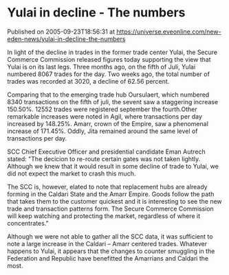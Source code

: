 # Yulai in decline - The numbers
Published on 2005-09-23T18:56:31 at https://universe.eveonline.com/new-eden-news/yulai-in-decline-the-numbers

In light of the decline in trades in the former trade center Yulai, the Secure Commerce Commission released figures today supporting the view that Yulai is on its last legs. Three months ago, on the fifth of Juli, Yulai numbered 8067 trades for the day. Two weeks ago, the total number of trades was recorded at 3020, a decline of 62.56 percent.   
  
Comparing that to the emerging trade hub Oursulaert, which numbered 8340 transactions on the fifth of juli, the sevent saw a staggering increase 150.50%. 12552 trades were registered september the fourth.Other remarkable increases were noted in Agil, where transactions per day increased by 148.25%. Amarr, crown of the Empire, saw a phenomenal increase of 171.45%. Oddly, Jita remained around the same level of transactions per day.   
  
SCC Chief Executive Officer and presidential candidate Eman Autrech stated: "The decicion to re-route certain gates was not taken lightly. Although we knew that it would result in some decline of trade to Yulai, we did not expect the market to crash this much.   
  
The SCC is, however, elated to note that replacement hubs are already forming in the Caldari State and the Amarr Empire. Goods follow the path that takes them to the customer quickest and it is interesting to see the new trade and transaction patterns form. The Secure Commerce Commission will keep watching and protecting the market, regardless of where it concentrates."   
  
Although we were not able to gather all the SCC data, it was sufficient to note a large increase in the Caldari – Amarr centered trades. Whatever happens to Yulai, it appears that the changes to counter smuggling in the Federation and Republic have benefitted the Amarrians and Caldari the most.
